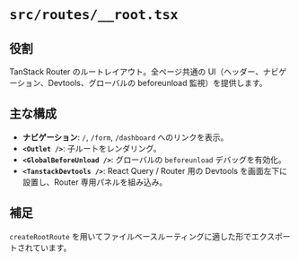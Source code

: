 # `src/routes/__root.tsx`

## 役割
TanStack Router のルートレイアウト。全ページ共通の UI（ヘッダー、ナビゲーション、Devtools、グローバルの beforeunload 監視）を提供します。

## 主な構成
- **ナビゲーション**: `/`, `/form`, `/dashboard` へのリンクを表示。
- **`<Outlet />`**: 子ルートをレンダリング。
- **`<GlobalBeforeUnload />`**: グローバルの `beforeunload` デバッグを有効化。
- **`<TanstackDevtools />`**: React Query / Router 用の Devtools を画面左下に設置し、Router 専用パネルを組み込み。

## 補足
`createRootRoute` を用いてファイルベースルーティングに適した形でエクスポートされています。

